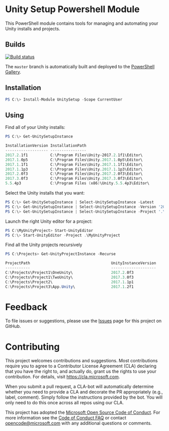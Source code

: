 # Unity Setup Powershell Module

This PowerShell module contains tools for managing and automating your Unity installs and projects.

## Builds
[![Build status](https://ci.appveyor.com/api/projects/status/m7ykg9s8gw23fn6h?svg=true)](https://ci.appveyor.com/project/jwittner/unitysetup-powershell)

The `master` branch is automatically built and deployed to the [PowerShell Gallery](https://www.powershellgallery.com/packages/UnitySetup).


## Installation

```powershell
PS C:\> Install-Module UnitySetup -Scope CurrentUser
```

## Using

Find all of your Unity installs:
```powershell
PS C:\> Get-UnitySetupInstance

InstallationVersion InstallationPath
------------------- ----------------
2017.2.1f1          C:\Program Files\Unity-2017.2.1f1\Editor\
2017.1.0p5          C:\Program Files\Unity.2017.1.0p5\Editor\
2017.1.1f1          C:\Program Files\Unity.2017.1.1f1\Editor\
2017.1.1p3          C:\Program Files\Unity.2017.1.1p3\Editor\
2017.2.0f3          C:\Program Files\Unity.2017.2.0f3\Editor\
2017.3.0f3          C:\Program Files\Unity.2017.3.0f3\Editor\
5.5.4p3             C:\Program Files (x86)\Unity.5.5.4p3\Editor\
```

Select the Unity installs that you want:
```powershell
PS C:\> Get-UnitySetupInstance | Select-UnitySetupInstance -Latest
PS C:\> Get-UnitySetupInstance | Select-UnitySetupInstance -Version '2017.1.1f1'
PS C:\> Get-UnitySetupInstance | Select-UnitySetupInstance -Project '.\MyUnityProject'
```

Launch the right Unity editor for a project:
```powershell
PS C:\MyUnityProject> Start-UnityEditor
PS C:\> Start-UnityEditor -Project .\MyUnityProject
```

Find all the Unity projects recursively
```powershell
PS C:\Projects> Get-UnityProjectInstance -Recurse

ProjectPath                                    UnityInstanceVersion
-----------                                    --------------------
C:\Projects\Project1\OneUnity\                 2017.2.0f3
C:\Projects\Project1\TwoUnity\                 2017.3.0f3
C:\Projects\Project2\                          2017.1.1p1
C:\Projects\Project3\App.Unity\                2017.1.2f1
```

# Feedback
To file issues or suggestions, please use the [Issues](https://github.com/Microsoft/unitysetup.powershell/issues) page for this project on GitHub.


# Contributing

This project welcomes contributions and suggestions.  Most contributions require you to agree to a Contributor License Agreement (CLA) declaring that you have the right to, and actually do, grant us the rights to use your contribution. For details, visit https://cla.microsoft.com.

When you submit a pull request, a CLA-bot will automatically determine whether you need to provide a CLA and decorate the PR appropriately (e.g., label, comment). Simply follow the instructions provided by the bot. You will only need to do this once across all repos using our CLA.

This project has adopted the [Microsoft Open Source Code of Conduct](https://opensource.microsoft.com/codeofconduct/). For more information see the [Code of Conduct FAQ](https://opensource.microsoft.com/codeofconduct/faq/) or contact [opencode@microsoft.com](mailto:opencode@microsoft.com) with any additional questions or comments.